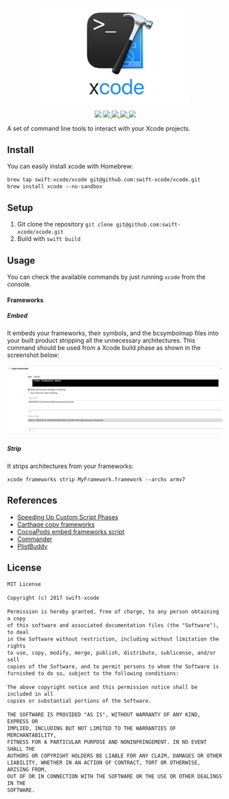 <p align="center">
<a href="https://github.com/swift-xcode/xcode">
<img src="Assets/Logo.png" alt="XcodeGen" width="350" />
</a>
</p>
<p align="center">
  <img src="https://img.shields.io/badge/package%20managers-SwiftPM-yellow.svg"/>
  <a href="https://github.com/swift-xcode/xcode/releases">
    <img src="https://img.shields.io/github/release/swift-xcode/xcode.svg"/>
  </a>
  <a href="https://travis-ci.org/swift-xcode/xcode">
    <img src="https://img.shields.io/travis/swift-xcode/xcode/master.svg?style=flat"/>
  </a>
  <a href="https://github.com/swift-xcode/xcode/blob/master/LICENSE">
    <img src="https://img.shields.io/github/license/mashape/apistatus.svg"/>
  </a>
  <a>
    <img src="https://swift-xcode.herokuapp.com/badge.svg">
  </a>
</p>

A set of command line tools to interact with your Xcode projects.

## Install

You can easily install xcode with Homebrew:

```
brew tap swift-xcode/xcode git@github.com:swift-xcode/xcode.git
brew install xcode --no-sandbox
```

## Setup

1. Git clone the repository `git clone git@github.com:swift-xcode/xcode.git`
2. Build with `swift build`

## Usage

You can check the available commands by just running `xcode` from the console.

#### Frameworks

##### Embed
It embeds your frameworks, their symbols, and the bcsymbolmap files into your built product stripping all the unnecessary architectures. This command should be used from a Xcode build phase as shown in the screenshot below:

![Xcode build phase using the command to embed the frameworks](Assets/Frameworks-Embed.png)

##### Strip
It strips architectures from your frameworks:

```
xcode frameworks strip MyFramework.framework --archs armv7
```

## References

- [Speeding Up Custom Script Phases](http://indiestack.com/2014/12/speeding-up-custom-script-phases/)
- [Carthage copy frameworks](https://github.com/Carthage/Carthage/blob/master/Source/carthage/CopyFrameworks.swift)
- [CocoaPods embed frameworks script](https://github.com/CocoaPods/CocoaPods/blob/master/lib/cocoapods/generator/embed_frameworks_script.rb)
- [Commander](https://github.com/kylef/Commander)
- [PlistBuddy](https://developer.apple.com/legacy/library/documentation/Darwin/Reference/ManPages/man8/PlistBuddy.8.html)

## License

```
MIT License

Copyright (c) 2017 swift-xcode

Permission is hereby granted, free of charge, to any person obtaining a copy
of this software and associated documentation files (the "Software"), to deal
in the Software without restriction, including without limitation the rights
to use, copy, modify, merge, publish, distribute, sublicense, and/or sell
copies of the Software, and to permit persons to whom the Software is
furnished to do so, subject to the following conditions:

The above copyright notice and this permission notice shall be included in all
copies or substantial portions of the Software.

THE SOFTWARE IS PROVIDED "AS IS", WITHOUT WARRANTY OF ANY KIND, EXPRESS OR
IMPLIED, INCLUDING BUT NOT LIMITED TO THE WARRANTIES OF MERCHANTABILITY,
FITNESS FOR A PARTICULAR PURPOSE AND NONINFRINGEMENT. IN NO EVENT SHALL THE
AUTHORS OR COPYRIGHT HOLDERS BE LIABLE FOR ANY CLAIM, DAMAGES OR OTHER
LIABILITY, WHETHER IN AN ACTION OF CONTRACT, TORT OR OTHERWISE, ARISING FROM,
OUT OF OR IN CONNECTION WITH THE SOFTWARE OR THE USE OR OTHER DEALINGS IN THE
SOFTWARE.
```
